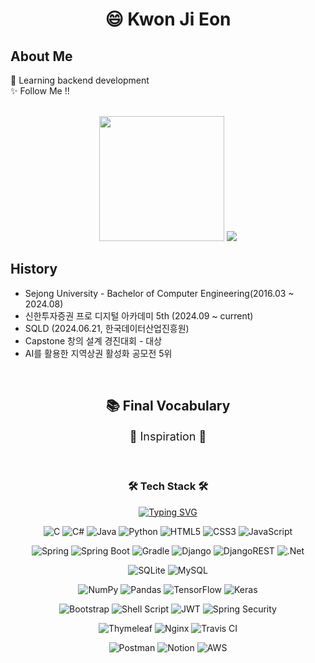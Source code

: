 

<!--
**kwonjieon/kwonjieon** is a ✨ _special_ ✨ repository because its `README.md` (this file) appears on your GitHub profile.

Here are some ideas to get you started:

- 🔭 I’m currently working on ...
- 🌱 I’m currently learning ...
- 👯 I’m looking to collaborate on ...
- 🤔 I’m looking for help with ...
- 💬 Ask me about ...
- 📫 How to reach me: ...
- 😄 Pronouns: ...
- ⚡ Fun fact: ...
-->

<h1 align='center'>😄 Kwon Ji Eon</h1>


<h2>About Me</h2>
🌱 Learning backend development</br>
✨ Follow Me !!
<p align='center'>
  <br>
  <img height="200px" src="http://mazassumnida.wtf/api/v2/generate_badge?boj=kjo0411">
  <img src='https://github-readme-stats.vercel.app/api?username=kwonjieon&theme=vue&hide_border=true&include_all_commits=false&count_private=false'>
</p>


<h2>History</h2>
<ul>
  <li>Sejong University - Bachelor of Computer Engineering(2016.03 ~ 2024.08)</li>
  <li>신한투자증권 프로 디지털 아카데미 5th (2024.09 ~ current)</li>
  <li>SQLD (2024.06.21, 한국데이터산업진흥원)</li>
  <li>Capstone 창의 설계 경진대회 - 대상</li>
  <li>AI를 활용한 지역상권 활성화 공모전 5위</li>
</ul>
</br>

<div align="center">

<h2 align="center">📚 Final Vocabulary</h2> 

  <p style="font-size:18">🌟 Inspiration 🌟</p>

</div>

</br>

<div align="center">
<h3 align="center">🛠 Tech Stack 🛠</h3>


[![Typing SVG](https://readme-typing-svg.demolab.com?font=Fira+Code&size=18&pause=1000&color=0D7BF7&center=true&vCenter=true&width=750&lines=Techs+that+I've+used+at+least+once)](https://git.io/typing-svg)

  ![C](https://img.shields.io/badge/c-%2300599C.svg?style=for-the-badge&logo=c&logoColor=white) ![C#](https://img.shields.io/badge/c%23-%23239120.svg?style=for-the-badge&logo=c-sharp&logoColor=white)
  ![Java](https://img.shields.io/badge/java-%23ED8B00.svg?style=for-the-badge&logo=java&logoColor=white)  ![Python](https://img.shields.io/badge/python-3670A0?style=for-the-badge&logo=python&logoColor=ffdd54) 
  ![HTML5](https://img.shields.io/badge/html5-%23E34F26.svg?style=for-the-badge&logo=html5&logoColor=white)  ![CSS3](https://img.shields.io/badge/css3-%231572B6.svg?style=for-the-badge&logo=css3&logoColor=white) 
  ![JavaScript](https://img.shields.io/badge/javascript-%23323330.svg?style=for-the-badge&logo=javascript&logoColor=%23F7DF1E) 


  ![Spring](https://img.shields.io/badge/spring-%236DB33F.svg?style=for-the-badge&logo=spring&logoColor=white) ![Spring Boot](https://img.shields.io/badge/springboot-%236DB33F.svg?style=for-the-badge&logo=springboot&logoColor=white)
  ![Gradle](https://img.shields.io/badge/Gradle-02303A.svg?style=for-the-badge&logo=Gradle&logoColor=white) ![Django](https://img.shields.io/badge/django-%23092E20.svg?style=for-the-badge&logo=django&logoColor=white) 
  ![DjangoREST](https://img.shields.io/badge/DJANGO-REST-ff1709?style=for-the-badge&logo=django&logoColor=white&color=ff1709&labelColor=gray) ![.Net](https://img.shields.io/badge/.NET-5C2D91?style=for-the-badge&logo=.net&logoColor=white) 



  ![SQLite](https://img.shields.io/badge/sqlite-%2307405e.svg?style=for-the-badge&logo=sqlite&logoColor=white) ![MySQL](https://img.shields.io/badge/mysql-%2300f.svg?style=for-the-badge&logo=mysql&logoColor=white)

  ![NumPy](https://img.shields.io/badge/numpy-%23013243.svg?style=for-the-badge&logo=numpy&logoColor=white) ![Pandas](https://img.shields.io/badge/pandas-%23150458.svg?style=for-the-badge&logo=pandas&logoColor=white) 
  ![TensorFlow](https://img.shields.io/badge/TensorFlow-%23FF6F00.svg?style=for-the-badge&logo=TensorFlow&logoColor=white) ![Keras](https://img.shields.io/badge/Keras-%23D00000.svg?style=for-the-badge&logo=Keras&logoColor=white) 

  

  ![Bootstrap](https://img.shields.io/badge/bootstrap-%23563D7C.svg?style=for-the-badge&logo=bootstrap&logoColor=white) 
  ![Shell Script](https://img.shields.io/badge/shell_script-%23121011.svg?style=for-the-badge&logo=gnu-bash&logoColor=white)
  ![JWT](https://img.shields.io/badge/JWT-black?style=for-the-badge&logo=JSON%20web%20tokens&logoColor=green) 
  ![Spring Security](https://img.shields.io/badge/Spring%20Security-black?style=for-the-badge&logo=Spring%20Security&logoColor=green)


  ![Thymeleaf](https://img.shields.io/badge/Thymeleaf-%23005C0F.svg?style=for-the-badge&logo=Thymeleaf&logoColor=white) 
  ![Nginx](https://img.shields.io/badge/nginx-%23009639.svg?style=for-the-badge&logo=nginx&logoColor=white) 
  ![Travis CI](https://img.shields.io/badge/travisci-%232B2F33.svg?style=for-the-badge&logo=travisci&logoColor=white)

  ![Postman](https://img.shields.io/badge/Postman-FF6C37?style=for-the-badge&logo=postman&logoColor=white) ![Notion](https://img.shields.io/badge/Notion-%23000000.svg?style=for-the-badge&logo=notion&logoColor=white) 
  ![AWS](https://img.shields.io/badge/AWS-%23FF9900.svg?style=for-the-badge&logo=amazon-aws&logoColor=white) 
 

</div>


